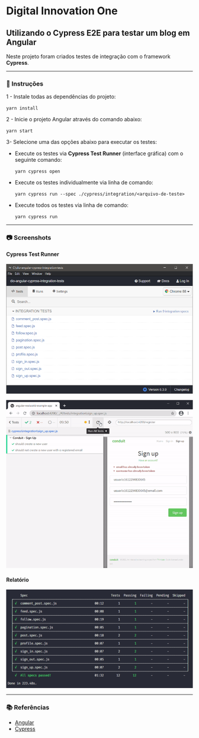 # Digital Innovation One

## Utilizando o Cypress E2E para testar um blog em Angular

Neste projeto foram criados testes de integração com o framework **Cypress**.

---

### 📝 Instruções

1 - Instale todas as dependências do projeto:

```console
yarn install
```

2 - Inicie o projeto Angular através do comando abaixo:

```console
yarn start
```

3- Selecione uma das opções abaixo para executar os testes:

- Execute os testes via **Cypress Test Runner** (interface gráfica) com o seguinte comando:

  ```console
  yarn cypress open
  ```

- Execute os testes individualmente via linha de comando:

  ```console
  yarn cypress run --spec ./cypress/integration/<arquivo-de-teste>
  ```

- Execute todos os testes via linha de comando:

  ```console
  yarn cypress run
  ```

---

### 📷 Screenshots

#### Cypress Test Runner

![Cypress Test Runner](docs/test-runner.png)

![Cypress Sign Up Test](docs/sign-up-test.gif)

#### Relatório

![Cypress Test Results](docs/results.png)

---

### 📚 Referências

- [Angular](https://angular.io/)
- [Cypress](https://www.cypress.io/)
